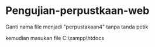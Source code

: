 # Pengujian-perpustkaan-web

Ganti nama file menjadi "perpustakaan4" tanpa tanda petik


kemudian masukan file C:\xampp\htdocs
